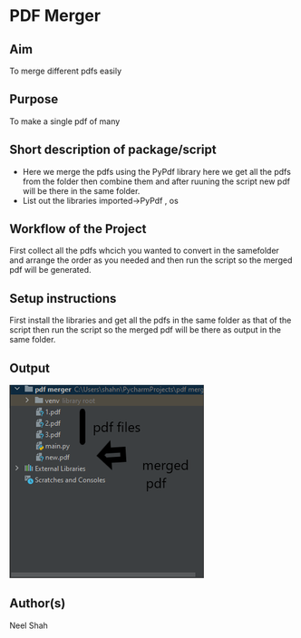 # PDF Merger

## Aim
To merge different pdfs easily

## Purpose

To make a single pdf of many

## Short description of package/script

- Here we merge the pdfs using the PyPdf library here we get all the pdfs from the folder then combine them and after ruuning the script new pdf will be there in the same folder.
- List out the libraries imported->PyPdf , os


## Workflow of the Project

First collect all the pdfs whcich you wanted to convert in the samefolder and arrange the order as you needed and then run the script so the merged pdf will be generated.


## Setup instructions

First install the libraries and get all the pdfs in the same folder as that of the script then run the script so the merged pdf will be there as output in the same folder.


## Output

![image](Images/output(pdf_merge).png)


## Author(s)

Neel Shah
